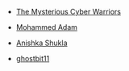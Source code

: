 - [The Mysterious Cyber Warriors](https://github.com/gauravdrago)

- [Mohammed Adam](https://github.com/AmdAdam)

- [Anishka Shukla](https://github.com/anishkashukla)

- [ghostbit11](https://github.com/ghostbit11)
